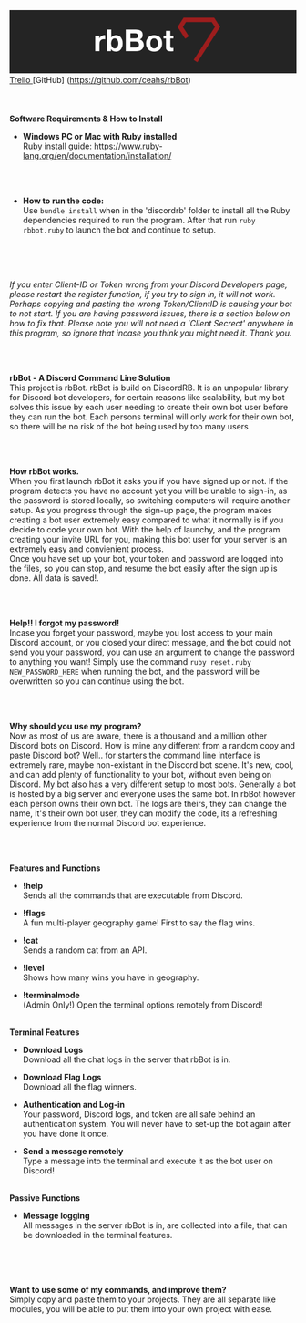 ![rbBot Promotional Image](rbbot.png)
<br>
[Trello ](https://trello.com/b/aZOuF2f5/rbbot)
[GitHub] (https://github.com/ceahs/rbBot)
<br>
<br>
<br>
<br>
**Software Requirements & How to Install**
<br>
* **Windows PC or Mac with Ruby installed**
<br> Ruby install guide: https://www.ruby-lang.org/en/documentation/installation/
<br>
<br>

* **How to run the code:**
<br> Use ```bundle install``` when in the 'discordrb' folder to install all the Ruby dependencies required to run the program. After that run ```ruby rbbot.ruby``` to launch the bot and continue to setup.
<br>
<br>
<br>

*If you enter Client-ID or Token wrong from your Discord Developers page, please restart the register function, if you try to sign in, it will not work. Perhaps copying and pasting the wrong Token/ClientID is causing your bot to not start. If you are having password issues, there is a section below on how to fix that. Please note you will not need a 'Client Secrect' anywhere in this program, so ignore that incase you think you might need it. Thank you.*

<br>
<br>

**rbBot - A Discord Command Line Solution**
<br>
This project is rbBot. rbBot is build on DiscordRB. It is an unpopular library for Discord bot developers, for certain reasons like scalability, but my bot solves this issue by each user needing to create  their own bot user before they can run the bot. Each persons terminal will only work for their own bot, so there will be no risk of the bot being used by too many users

<br>
<br>

**How rbBot works.**
<br>
When you first launch rbBot it asks you if you have signed up or not. If the program detects you have no account yet you will be unable to sign-in, as the password is stored locally, so switching computers will require another setup. As you progress through the sign-up page, the program makes creating a bot user extremely easy compared to what it normally is if you decide to code your own bot. With the help of launchy, and the program creating your invite URL for you, making this bot user for your server is an extremely easy and convienient process.
<br>
Once you have set up your bot, your token and password are logged into the files, so you can stop, and resume the bot easily after the sign up is done. All data is saved!.

<br>
<br>

**Help!! I forgot my password!**
<br>
Incase you forget your password, maybe you lost access to your main Discord account, or you closed your direct message, and the bot could not send you your password, you can use an argument to change the password to anything you want! Simply use the command ```ruby reset.ruby NEW_PASSWORD_HERE``` when running the bot, and the password will be overwritten so you can continue using the bot.

<br>
<br>

**Why should you use my program?**
<br>
Now as most of us are aware, there is a thousand and a million other Discord bots on Discord. How is mine any different from a random copy and paste Discord bot? Well.. for starters the command line interface is extremely rare, maybe non-existant in the Discord bot scene. It's new, cool, and can add plenty of functionality to your bot, without even being on Discord. My bot also has a very different setup to most bots. Generally a bot is hosted by a big server and everyone uses the same bot. In rbBot however each person owns their own bot. The logs are theirs, they can change the name, it's their own bot user, they can modify the code, its a refreshing experience from the normal Discord bot experience.

<br>
<br>

**Features and Functions**
<br>

* **!help**
  <br>Sends all the commands that are executable from Discord.
  <br>

* **!flags**
  <br>A fun multi-player geography game! First to say the flag wins.
  <br>

* **!cat**
  <br>Sends a random cat from an API.
  <br>

* **!level**
  <br>Shows how many wins you have in geography.
  <br>

* **!terminalmode**
  <br> (Admin Only!) Open the terminal options remotely from Discord!
  <br>
  <br>

**Terminal Features**
<br>

* **Download Logs**
  <br>Download all the chat logs in the server that rbBot is in.
  <br>

* **Download Flag Logs**
  <br>Download all the flag winners.
  <br>

* **Authentication and Log-in**
  <br> Your password, Discord logs, and token are all safe behind an authentication system. You will never have to set-up the bot again after you have done it once.

* **Send a message remotely**
  <br>Type a message into the terminal and execute it as the bot user on Discord!
  <br>
  <br>

**Passive Functions**
  <br>

  * **Message logging**
  <br>All messages in the server rbBot is in, are collected into a file, that can be downloaded in the terminal features.

<br>
<br>
<br>

**Want to use some of my commands, and improve them?**
<br> Simply copy and paste them to your projects. They are all separate like modules, you will be able to put them into your own project with ease.
